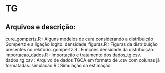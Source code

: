 # TG

## Arquivos e descrição:

cure_gompertz.R : Alguns modelos de cura considerando a distribuição Gompertz e a ligação logito.
densidade_figuras.R : Figuras da distribuição presentes no relatório.
gompertz.R : Funções densidade da distribuição.
importacao_dados.R : Importação e tratamento dos dados_tg.csv.
dados_tg.csv : Arquivo de dados TGCA em formato de .csv com colunas já formatadas.
simulacao.R : Simulação da estimação.
